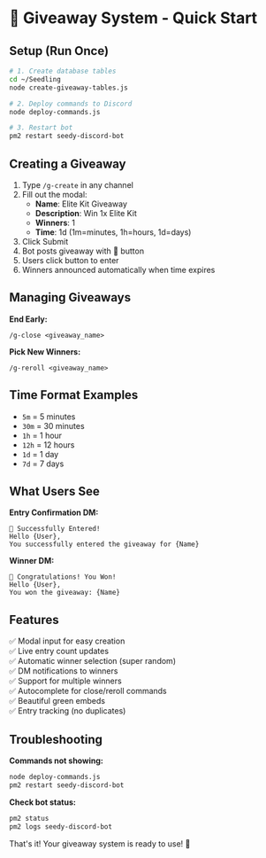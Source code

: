 # 🎉 Giveaway System - Quick Start

## Setup (Run Once)

```bash
# 1. Create database tables
cd ~/Seedling
node create-giveaway-tables.js

# 2. Deploy commands to Discord
node deploy-commands.js

# 3. Restart bot
pm2 restart seedy-discord-bot
```

## Creating a Giveaway

1. Type `/g-create` in any channel
2. Fill out the modal:
   - **Name**: Elite Kit Giveaway
   - **Description**: Win 1x Elite Kit
   - **Winners**: 1
   - **Time**: 1d (1m=minutes, 1h=hours, 1d=days)
3. Click Submit
4. Bot posts giveaway with 🌱 button
5. Users click button to enter
6. Winners announced automatically when time expires

## Managing Giveaways

**End Early:**
```
/g-close <giveaway_name>
```

**Pick New Winners:**
```
/g-reroll <giveaway_name>
```

## Time Format Examples

- `5m` = 5 minutes
- `30m` = 30 minutes  
- `1h` = 1 hour
- `12h` = 12 hours
- `1d` = 1 day
- `7d` = 7 days

## What Users See

**Entry Confirmation DM:**
```
🎉 Successfully Entered!
Hello {User},
You successfully entered the giveaway for {Name}
```

**Winner DM:**
```
🎉 Congratulations! You Won!
Hello {User},
You won the giveaway: {Name}
```

## Features

✅ Modal input for easy creation  
✅ Live entry count updates  
✅ Automatic winner selection (super random)  
✅ DM notifications to winners  
✅ Support for multiple winners  
✅ Autocomplete for close/reroll commands  
✅ Beautiful green embeds  
✅ Entry tracking (no duplicates)  

## Troubleshooting

**Commands not showing:**
```bash
node deploy-commands.js
pm2 restart seedy-discord-bot
```

**Check bot status:**
```bash
pm2 status
pm2 logs seedy-discord-bot
```

That's it! Your giveaway system is ready to use! 🎉

